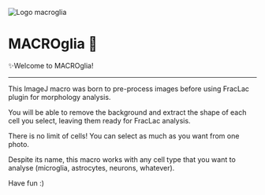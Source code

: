 
  ![Logo macroglia](https://github.com/SandraSSB/Macro_cell-morphology-analysis/assets/156697837/cce70cd0-b63c-4389-8cbf-e280e7920b56)


# MACROglia 🧠

✨Welcome to MACROglia!
__________________

This ImageJ macro was born to pre-process images before using FracLac plugin for morphology analysis.

You will be able to remove the background and extract the shape of each cell you select, leaving them ready for FracLac analysis.

There is no limit of cells! You can select as much as you want from one photo.

Despite its name, this macro works with any cell type that you want to analyse (microglia, astrocytes, neurons, whatever).

Have fun :)
